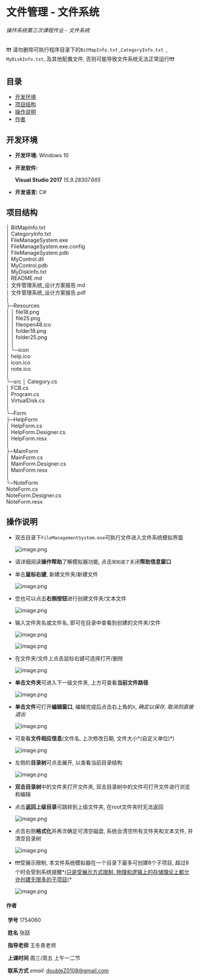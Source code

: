 # 文件管理 - 文件系统

###### 操作系统第三次课程作业 - 文件系统

❗❗❗ 请勿删除可执行程序目录下的`BitMapInfo.txt` ,`CategoryInfo.txt `, `MyDiskInfo.txt`, 及其他配置文件, 否则可能导致文件系统无法正常运行❗❗❗ 

## 目录

- [开发环境](#开发环境)
- [项目结构](#项目结构)
- [操作说明](#操作说明)
- [作者](#作者)

<a name="开发环境"></a>  

## 开发环境

- **开发环境:** Windows 10

- **开发软件:** 

  **Visual Studio 2017** *15.9.28307.665*
  
- **开发语言:** C#

<a name="项目结构"></a>  

## 项目结构

│  BitMapInfo.txt   
│  CategoryInfo.txt   
│  FileManageSystem.exe   
│  FileManageSystem.exe.config   
│  FileManageSystem.pdb   
│  MyControl.dll   
│  MyControl.pdb   
│  MyDiskInfo.txt   
│  README.md   
│  文件管理系统_设计方案报告.md   
│  文件管理系统_设计方案报告.pdf   
│  
├─Resources   
│  │  file18.png   
│  │  file25.png   
│  │  fileopen48.ico   
│  │  folder18.png  
│  │  folder25.png   
│  │  
│  └─icon   
│          help.ico   
│          icon.ico   
│          note.ico   
│          
└─src
    │  Category.cs   
    │  FCB.cs   
    │  Program.cs   
    │  VirtualDisk.cs   
    │  
    └─Form   
        ├─HelpForm   
        │      HelpForm.cs   
        │      HelpForm.Designer.cs   
        │      HelpForm.resx   
        │      
        ├─MainForm   
        │      MainForm.cs   
        │      MainForm.Designer.cs   
        │      MainForm.resx   
        │      
        └─NoteForm   
                NoteForm.cs   
                NoteForm.Designer.cs   
                NoteForm.resx   
               

<a name="操作说明"></a>  

## 操作说明

- 双击目录下`FileManagementSystem.exe`可执行文件进入文件系统模拟界面

  ![image.png](https://upload-images.jianshu.io/upload_images/12014150-f936ef8c2fb62a75.png?imageMogr2/auto-orient/strip%7CimageView2/2/w/1240)

- 请详细阅读**操作帮助**了解模拟器功能, 点击`我知道了`关闭**帮助信息窗口**

- 单击**鼠标右键**, 新建文件夹/新建文件

  ![image.png](https://upload-images.jianshu.io/upload_images/12014150-34878e51c17b5e94.png?imageMogr2/auto-orient/strip%7CimageView2/2/w/1240)

- 您也可以点击**右侧按钮**进行创建文件夹/文本文件

  ![image.png](https://upload-images.jianshu.io/upload_images/12014150-6261b5c003ac4441.png?imageMogr2/auto-orient/strip%7CimageView2/2/w/1240)

- 输入文件夹名或文件名, 即可在目录中查看到创建的文件夹/文件

  ![image.png](https://upload-images.jianshu.io/upload_images/12014150-cf472e4135fc764b.png?imageMogr2/auto-orient/strip%7CimageView2/2/w/1240)

  ![image.png](https://upload-images.jianshu.io/upload_images/12014150-a378aa1980c9e33f.png?imageMogr2/auto-orient/strip%7CimageView2/2/w/1240)

- 在文件夹/文件上点击鼠标右键可选择打开/删除

  ![image.png](https://upload-images.jianshu.io/upload_images/12014150-0540b357cb2a57d2.png?imageMogr2/auto-orient/strip%7CimageView2/2/w/1240)

- **单击文件夹**可进入下一级文件夹, 上方可查看**当前文件路径**

  ![image.png](https://upload-images.jianshu.io/upload_images/12014150-38c1e4affdd75451.png?imageMogr2/auto-orient/strip%7CimageView2/2/w/1240)

- **单击文件**可打开**编辑窗口**, 编辑完成后点击右上角的`X`, *确定以保存, 取消则直接退出*

  ![image.png](https://upload-images.jianshu.io/upload_images/12014150-c31f741e16c737a3.png?imageMogr2/auto-orient/strip%7CimageView2/2/w/1240)

- 可查看**文件相应信息**(文件名, 上次修改日期, 文件大小*(自定义单位)*)

  ![image.png](https://upload-images.jianshu.io/upload_images/12014150-c530df2f3d520d4e.png?imageMogr2/auto-orient/strip%7CimageView2/2/w/1240)

- 左侧的**目录树**可点击展开, 以查看当前目录结构

  ![image.png](https://upload-images.jianshu.io/upload_images/12014150-6c7ac708bf412f4b.png?imageMogr2/auto-orient/strip%7CimageView2/2/w/1240)

- **双击目录树**中的文件夹打开文件夹, 双击目录树中的文件可打开文件进行浏览和编辑

- 点击**返回上级目录**可跳转到上级文件夹, 在root文件夹时无法返回

  ![image.png](https://upload-images.jianshu.io/upload_images/12014150-791d9eaafa9e28cd.png?imageMogr2/auto-orient/strip%7CimageView2/2/w/1240)

- 点击右侧**格式化**并再次确定可清空磁盘, 系统会清空所有文件夹和文本文件, 并清空目录树

  ![image.png](https://upload-images.jianshu.io/upload_images/12014150-7d650e0e128ea446.png?imageMogr2/auto-orient/strip%7CimageView2/2/w/1240)

- ❗❗❗受展示限制, 本文件系统模拟器在一个目录下最多可创建8个子项目, 超过8个时会受到系统提醒*<u>(只是受展示方式限制, 物理和逻辑上的存储理论上都允许创建无限多的子项目)</u>*

  ![image.png](https://upload-images.jianshu.io/upload_images/12014150-e2418b7652502b4e.png?imageMogr2/auto-orient/strip%7CimageView2/2/w/1240)



<a name="作者"></a>  

#### 作者

​	**学号**				1754060 

​	**姓名**				张喆

​	**指导老师**		王冬青老师

​	**上课时间**		周三/周五 上午一二节

​	**联系方式**		*email:* doubleZ0108@gmail.com
